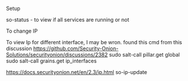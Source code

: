 Setup


so-status -  to view if all services are running or not

To change IP



To view Ip for different interface, I may be wron. found this cmd from this discussion https://github.com/Security-Onion-Solutions/securityonion/discussions/2382
sudo salt-call pillar.get global
sudo salt-call grains.get ip_interfaces

https://docs.securityonion.net/en/2.3/ip.html
so-ip-update
